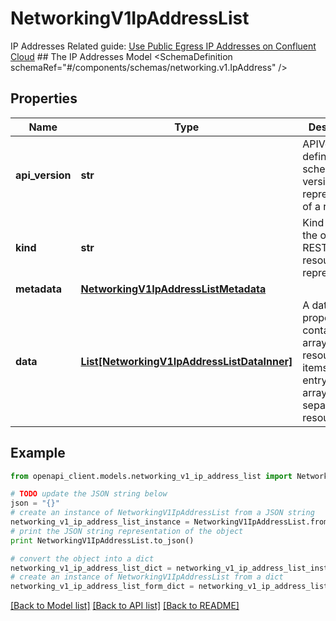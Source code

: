 # NetworkingV1IpAddressList

IP Addresses  Related guide: [Use Public Egress IP Addresses on Confluent Cloud](https://docs.confluent.io/cloud/current/networking/static-egress-ip-addresses.html)  ## The IP Addresses Model <SchemaDefinition schemaRef=\"#/components/schemas/networking.v1.IpAddress\" />

## Properties
Name | Type | Description | Notes
------------ | ------------- | ------------- | -------------
**api_version** | **str** | APIVersion defines the schema version of this representation of a resource. | [readonly] 
**kind** | **str** | Kind defines the object this REST resource represents. | [readonly] 
**metadata** | [**NetworkingV1IpAddressListMetadata**](NetworkingV1IpAddressListMetadata.md) |  | 
**data** | [**List[NetworkingV1IpAddressListDataInner]**](NetworkingV1IpAddressListDataInner.md) | A data property that contains an array of resource items. Each entry in the array is a separate resource. | 

## Example

```python
from openapi_client.models.networking_v1_ip_address_list import NetworkingV1IpAddressList

# TODO update the JSON string below
json = "{}"
# create an instance of NetworkingV1IpAddressList from a JSON string
networking_v1_ip_address_list_instance = NetworkingV1IpAddressList.from_json(json)
# print the JSON string representation of the object
print NetworkingV1IpAddressList.to_json()

# convert the object into a dict
networking_v1_ip_address_list_dict = networking_v1_ip_address_list_instance.to_dict()
# create an instance of NetworkingV1IpAddressList from a dict
networking_v1_ip_address_list_form_dict = networking_v1_ip_address_list.from_dict(networking_v1_ip_address_list_dict)
```
[[Back to Model list]](../ccloud/README.md#documentation-for-models) [[Back to API list]](../ccloud/README.md#documentation-for-api-endpoints) [[Back to README]](../ccloud/README.md)


